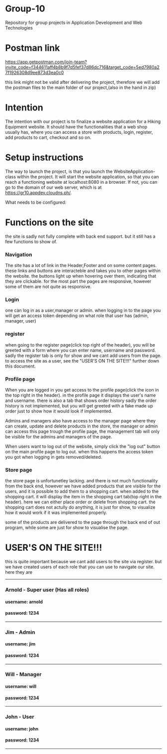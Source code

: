 # Group-10
Repository for group projects in Application Development and Web Technologies

# Postman link
https://app.getpostman.com/join-team?invite_code=f344611aff4b8b9f7d5fef37d86dc716&target_code=5ed7980a27f1926308d9ee873d3ea0c0

this link might not be valid after delivering the project, therefore we will add the postman files
to the main folder of our project,(also in the hand in zip)

# Intention
The intention with our project is to finalize a website application for a Hiking Equipment website.
It should have the functionalities that a web shop usually has, where you can access a store with products, login, register,
add products to cart, checkout and so on.

# Setup instructions
The way to launch the project, is that you launch the WebsiteApplication-class within the project. It will start the website
application, so that you can reach a functioning website at localhost:8080 in a browser.
If not, you can go to the domain of our web server, which is at https://gr10.appdev.cloudns.ph/.

What needs to be configured:

# Functions on the site

the site is sadly not fully complete with back end support. but it still has a few functions to show of.


### Navigation
The site has a lot of link in the Header,Footer and on some content pages. these links and buttons are
interacteble and takes you to other pages within the website. the buttons light up when hovering over them, indicating
that they are clickable. for the most part the pages are responsive, however some of them are not quite as responsive.

### Login
one can log in as a user,manager or admin. when logging in to the page you will get an access token
depending on what role that user has (admin, manager, user)

### register
when going to the register page(click top right of the header), you will be greeted with a form where
you can enter name, username and password. sadly the register tab is only for show and we cant add users from the
page. to access the site as a user, see the "USER'S ON THE SITE!!!" further down this document.

### Profile page
When you are logged in you get access to the profile page(click the icon in the top right in the header).
in the profile page it displays the user's name and username. there is also a tab that shows order history
sadly the order history is not implemented, but you will get greeted with a fake made up order just to show
how it would look if implemented.

Admins and managers also have access to the manager page where they can create, update and delete products
in the store, the manager or admin can access this page trough the profile page, the management tab will only
be visible for the admins and managers of the page.

When users want to log out of the website, simply click the "log out" button on the main profile page to log out.
when this happens the access token you got when logging in gets removed/deleted.

### Store page
the store page is unfortunetley lacking. and there is not much functionality from the back end, however we have added
products that are visible for the users, and it is possible to add them to a shopping cart. when added to the shopping
cart. it will display the item in the shopping cart tab(top right in the header). here we can either place order or
delete from shopping cart. the shopping cart does not actully do anything, it is just for show, to visualize how it would
work if it was implemented properly.

some of the products are delivered to the page through the back end of out program, while some are just for show to visualise the page.

# USER'S ON THE SITE!!!

this is quite important because we cant add users to the site via register. but we have created users of each role that you can use to
navigate our site. here they are

-------------------------------------------------
### Arnold - Super user (Has all roles)
#### username: arnold
#### password: 1234
-------------------------------------------------

### Jim - Admin
#### username: jim
#### password: 1234
-------------------------------------------------

### Will - Manager
#### username: will
#### password: 1234
-------------------------------------------------

### John - User
#### username: john
#### password: 1234
-------------------------------------------------

